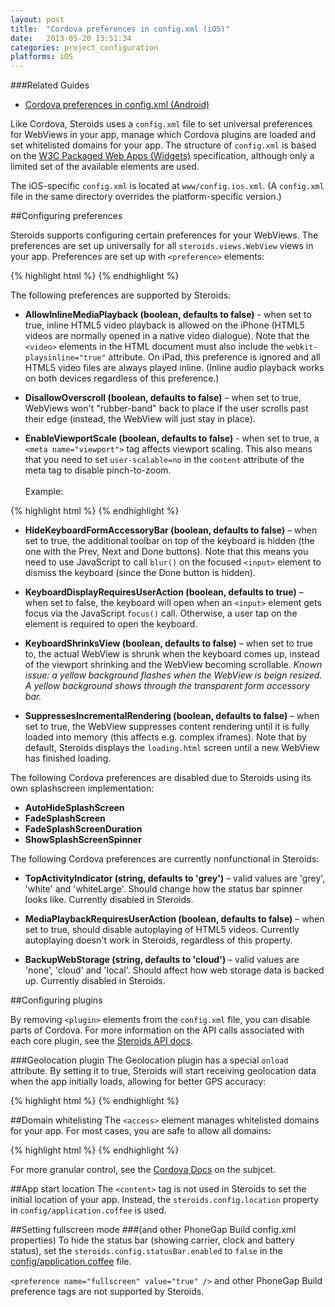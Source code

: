 ```yaml
---
layout: post
title:  "Cordova preferences in config.xml (iOS)"
date:   2013-05-20 13:51:34
categories: project_configuration
platforms: iOS
---
```


###Related Guides
* [Cordova preferences in config.xml (Android)][config-xml-android-guide]

Like Cordova, Steroids uses a `config.xml` file to set universal preferences for WebViews in your app, manage which Cordova plugins are loaded and set whitelisted domains for your app. The structure of `config.xml` is based on the [W3C Packaged Web Apps (Widgets)][widgets] specification, although only a limited set of the available elements are used.

The iOS-specific `config.xml` is located at `www/config.ios.xml`. (A `config.xml` file in the same directory overrides the platform-specific version.)

##Configuring preferences

Steroids supports configuring certain preferences for your WebViews. The preferences are set up universally for all `steroids.views.WebView` views in your app. Preferences are set up with `<preference>` elements:

{% highlight html %}
<preference name="DisallowOverscroll" value="false" />
{% endhighlight %}

The following preferences are supported by Steroids:

* **AllowInlineMediaPlayback (boolean, defaults to false)** - when set to true, inline HTML5 video playback is allowed on the iPhone (HTML5 videos are normally opened in a native video dialogue). Note that the `<video>` elements in the HTML document must also include the `webkit-playsinline="true"` attribute. On iPad, this preference is ignored and all HTML5 video files are always played inline. (Inline audio playback works on both devices regardless of this preference.)

* **DisallowOverscroll (boolean, defaults to false)** – when set to true, WebViews won't "rubber-band" back to place if the user scrolls past their edge (instead, the WebView will just stay in place).

* **EnableViewportScale (boolean, defaults to false)** - when set to true, a `<meta name="viewport">` tag affects viewport scaling. This also means that you need to set `user-scalable=no` in the `content` attribute of the meta tag to disable pinch-to-zoom. <br><br>Example:
  
{% highlight html %}
<meta name="viewport" content="user-scalable=no, initial-scale=1, width=device-width, 
height=device-height, target-densitydpi=device-dpi">
{% endhighlight %}
<br>

* **HideKeyboardFormAccessoryBar (boolean, defaults to false)** – when set to true, the additional toolbar on top of the keyboard is hidden (the one with the Prev, Next and Done buttons). Note that this means you need to use JavaScript to call `blur()` on the focused `<input>` element to dismiss the keyboard (since the Done button is hidden).

* **KeyboardDisplayRequiresUserAction (boolean, defaults to true)** – when set to false, the keyboard will open when an `<input>` element gets focus via the JavaScript `focus()` call. Otherwise, a user tap on the element is required to open the keyboard.

* **KeyboardShrinksView (boolean, defaults to false)** – when set to true to, the actual WebView is shrunk when the keyboard comes up, instead of the viewport shrinking and the WebView becoming scrollable. *Known issue: a yellow background flashes when the WebView is beign resized. A yellow background shows through the transparent form accessory bar.*

* **SuppressesIncrementalRendering (boolean, defaults to false)** – when set to true, the WebView suppresses content rendering until it is fully loaded into memory (this affects e.g. complex iframes). Note that by default, Steroids displays the `loading.html` screen until a new WebView has finished loading.


The following Cordova preferences are disabled due to Steroids using its own splashscreen implementation:

* **AutoHideSplashScreen**
* **FadeSplashScreen**
* **FadeSplashScreenDuration**
* **ShowSplashScreenSpinner**

The following Cordova preferences are currently nonfunctional in Steroids:

* **TopActivityIndicator (string, defaults to 'grey')** – valid values are 'grey', 'white' and 'whiteLarge'. Should change how the status bar spinner looks like. Currently disabled in Steroids.

* **MediaPlaybackRequiresUserAction (boolean, defaults to false)** – when set to true, should disable autoplaying of HTML5 videos. Currently autoplaying doesn't work in Steroids, regardless of this property.

* **BackupWebStorage (string, defaults to 'cloud')** – valid values are 'none', 'cloud' and 'local'. Should affect how web storage data is backed up. Currently disabled in Steroids.

##Configuring plugins

By removing `<plugin>` elements from the `config.xml` file, you can disable parts of Cordova. For more information on the API calls associated with each core plugin, see the [Steroids API docs][steroids-api].
  
###Geolocation plugin
The Geolocation plugin has a special `onload` attribute. By setting it to true, Steroids will start receiving geolocation data when the app initially loads, allowing for better GPS accuracy: 

{% highlight html %}
<plugin name="Geolocation" value="CDVLocation" onload="false"/>
{% endhighlight %}

##Domain whitelisting
The `<access>` element manages whitelisted domains for your app. For most cases, you are safe to allow all domains:
  
{% highlight html %}
<access origin="*" />
{% endhighlight %}

For more granular control, see the [Cordova Docs][cordova-domain-whitelisting] on the subjcet.

##App start location
The `<content>` tag is not used in Steroids to set the initial location of your app. Instead, the `steroids.config.location` property in `config/application.coffee` is used.

##Setting fullscreen mode
###(and other PhoneGap Build config.xml properties)
To hide the status bar (showing carrier, clock and battery status), set the `steroids.config.statusBar.enabled` to `false` in the [config/application.coffee][config-application-coffee] file.

`<preference name="fullscreen" value="true" />` and other PhoneGap Build preference tags are not supported by Steroids.
  
[widgets]: http://www.w3.org/TR/widgets/
[config-xml-android-guide]: /steroids/guides/project_configuration/config-xml-android/
[cordova-domain-whitelisting]: http://cordova.apache.org/docs/en/2.7.0/guide_whitelist_index.md.html#Domain%20Whitelist%20Guide
[steroids-api]: http://docs.appgyver.com
[config-application-coffee]: /steroids/guides/project_configuration/config-application-coffee/
